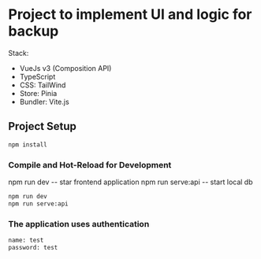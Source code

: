 # Project to implement UI and logic for backup

Stack:

- VueJs v3 (Composition API)
- TypeScript
- CSS: TailWind
- Store: Pinia
- Bundler: Vite.js

## Project Setup

```sh
npm install
```

### Compile and Hot-Reload for Development

npm run dev -- star frontend application
npm run serve:api -- start local db

```sh
npm run dev
npm run serve:api
```

### The application uses authentication

```sh
name: test
password: test
```

